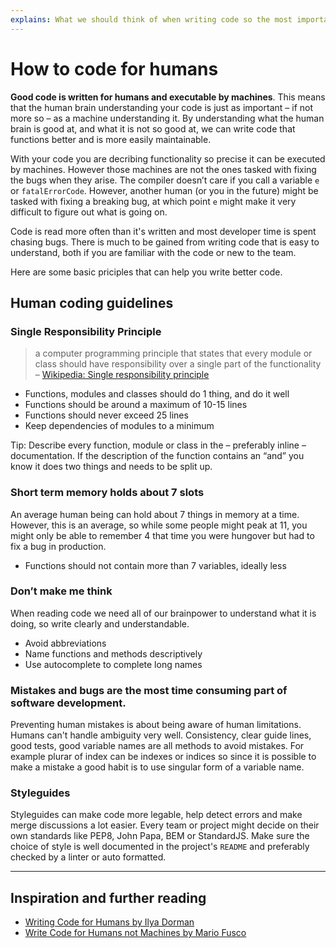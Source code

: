 ```yaml
---
explains: What we should think of when writing code so the most important computer we work with—the human brain—can parse it effectively
---
```


# How to code for humans

**Good code is written for humans and executable by machines**. This means that the human brain understanding your code is just as important – if not more so – as a machine understanding it. By understanding what the human brain is good at, and what it is not so good at, we can write code that functions better and is more easily maintainable.

With your code you are decribing functionality so precise it can be executed by machines. However those machines are not the ones tasked with fixing the bugs when they arise. The compiler doesn’t care if you call a variable `e` or `fatalErrorCode`. However, another human (or you in the future) might be tasked with fixing a breaking bug, at which point `e` might make it very difficult to figure out what is going on.

Code is read more often than it's written and most developer time is spent chasing bugs. There is much to be gained from writing code that is easy to understand, both if you are familiar with the code or new to the team.

Here are some basic priciples that can help you write better code.

## Human coding guidelines

### Single Responsibility Principle

> a computer programming principle that states that every module or class should have responsibility over a single part of the functionality – [Wikipedia: Single responsibility principle](https://en.wikipedia.org/wiki/Single_responsibility_principle)

* Functions, modules and classes should do 1 thing, and do it well
* Functions should be around a maximum of 10-15 lines
* Functions should never exceed 25 lines
* Keep dependencies of modules to a minimum

Tip: Describe every function, module or class in the – preferably inline – documentation. If the description of the function contains an “and” you know it does two things and needs to be split up.

### Short term memory holds about 7 slots

An average human being can hold about 7 things in memory at a time. However, this is an average, so while some people might peak at 11, you might only be able to remember 4 that time you were hungover but had to fix a bug in production.

* Functions should not contain more than 7 variables, ideally less

### Don’t make me think

When reading code we need all of our brainpower to understand what it is doing, so write clearly and understandable.

* Avoid abbreviations
* Name functions and methods descriptively
* Use autocomplete to complete long names

### Mistakes and bugs are the most time consuming part of software development.

Preventing human mistakes is about being aware of human limitations. Humans can't handle ambiguity very well.
Consistency, clear guide lines, good tests, good variable names are all methods to avoid mistakes.
For example plurar of index can be indexes or indices so since it is possible to make a mistake a good habit is 
to use singular form of a variable name.


### Styleguides

Styleguides can make code more legable, help detect errors and make merge discussions a lot easier. Every team or project might decide on their own standards like PEP8, John Papa, BEM or StandardJS. Make sure the choice of style is well documented in the project's `README` and preferably checked by a linter or auto formatted.

---

## Inspiration and further reading

* [Writing Code for Humans by Ilya Dorman](https://medium.com/@ilyothehorrid/writing-code-for-humans-5b80a89f439c)
* [Write Code for Humans not Machines by Mario Fusco](http://programmer.97things.oreilly.com/wiki/index.php/Write_Code_for_Humans_not_Machines)
